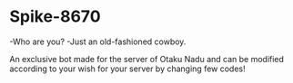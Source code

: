 # Spike-8670
-Who are you?
-Just an old-fashioned cowboy.

An exclusive bot made for the server of Otaku Nadu and can be modified according to your wish for your server by changing few codes!
